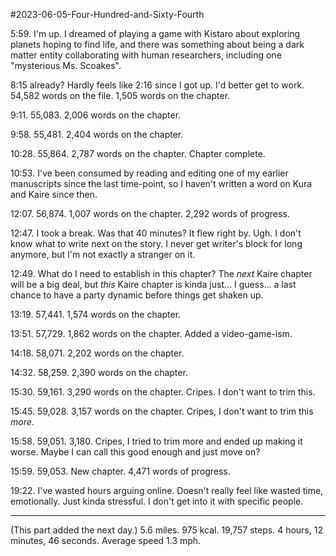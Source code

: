 #2023-06-05-Four-Hundred-and-Sixty-Fourth

5:59.  I'm up.  I dreamed of playing a game with Kistaro about exploring planets hoping to find life, and there was something about being a dark matter entity collaborating with human researchers, including one "mysterious Ms. Scoakes".  

8:15 already?  Hardly feels like 2:16 since I got up.  I'd better get to work.  54,582 words on the file.  1,505 words on the chapter.

9:11.  55,083.  2,006 words on the chapter.

9:58.  55,481.  2,404 words on the chapter.

10:28.  55,864.  2,787 words on the chapter.  Chapter complete.

10:53.  I've been consumed by reading and editing one of my earlier manuscripts since the last time-point, so I haven't written a word on Kura and Kaire since then.

12:07.  56,874.  1,007 words on the chapter.  2,292 words of progress.

12:47.  I took a break.  Was that 40 minutes?  It flew right by.  Ugh.  I don't know what to write next on the story.  I never get writer's block for long anymore, but I'm not exactly a stranger on it.

12:49.  What do I need to establish in this chapter?  The *next* Kaire chapter will be a big deal, but *this* Kaire chapter is kinda just...  I guess... a last chance to have a party dynamic before things get shaken up.

13:19.  57,441.  1,574 words on the chapter.

13:51.  57,729.  1,862 words on the chapter.  Added a video-game-ism.

14:18.  58,071.  2,202 words on the chapter.

14:32.  58,259.  2,390 words on the chapter.

15:30.  59,161.  3,290 words on the chapter.  Cripes.  I don't want to trim this.

15:45.  59,028.  3,157 words on the chapter.  Cripes, I don't want to trim this *more*.

15:58.  59,051.  3,180.  Cripes, I tried to trim more and ended up making it worse.  Maybe I can call this good enough and just move on?

15:59.  59,053.  New chapter.  4,471 words of progress.

19:22.  I've wasted hours arguing online.  Doesn't really feel like wasted time, emotionally.  Just kinda stressful.  I don't get into it with specific people.

---
(This part added the next day.)  5.6 miles.  975 kcal.  19,757 steps.  4 hours, 12 minutes, 46 seconds.  Average speed 1.3 mph.